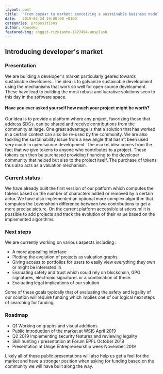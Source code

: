 ```yaml
---
layout: post
title:  "From bazaar to market: conceiving a sustainable business model"
date:   2019-03-24 20:00:00 +0100
categories: propositions
author: Xoeseko
featured-img: anggit-rizkianto-1427494-unsplash
---
```

## Introducing developer's market

### Presentation
We are building a developer's market particularly geared towards sustainable developers. The idea is to galvanize sustainable development using the mechanisms that work so well for open source development. These have lead to building the most robust and lucrative solutions seen to this day in the software space.

#### Have you ever asked yourself how much your project might be worth?
Our idea is to provide a platform where any project, favorizing those that address SDGs, can be shared and receive contributions from the community at large. One great advantage is that a solution that has worked in a certain context can also be re-used by the community. We are also tackling the sustainability issue from a new angle that hasn't been used very much in open source development.  The market idea comes from the fact that we give tokens to anyone who contributes to a project. These tokens can then be purchased providing financing to the developer community that helped but also to the project itself. The purchase of tokens thus also acts as a valuation mechanism.

### Current status
We have already built the first version of our platform which computes the tokens based on the number of characters added or removed by a certain actor. We have also implemented an optional more complex algorithm that computes the Levenshtein difference between two contributions to get a more precise picture. On the current platform accessible at sdevs.ml it is possible to add projects and track the evolution of their value based on the implemented algorithms.

### Next steps

We are currently working on various aspects including :
 - A more appealing interface
 - Plotting the evolution of projects as valuation graphs
 - Giving access to portfolios for users to easily view everything they own or might be interested in.
 - Evaluating safety and trust which could rely on blockchain, GPG signatures, electronic signatures or a combination of these.
 - Evaluating legal implications of our solution

 Some of these goals typically that of evaluating the safety and legality of our solution will require funding which implies one of our logical next steps of searching for funding.

### Roadmap

 - Q1 Working on graphs and visual additions
 - Public introduction of the market at WSIS April 2019
 - Q2 2019 Implementing security features and reviewing legality
 - Skill hunting / presentation at Forum EPFL October 2019
 - Presentation at Unige Entrepreneurship week November 2019

Likely all of these public presentations will also help us get a feel for the market and have a stronger position when asking for funding based on the community we will have built along the way.
